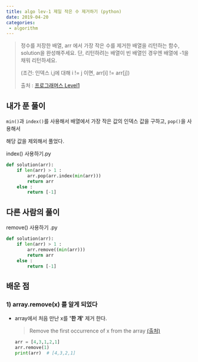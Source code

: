 ```yaml
---
title: algo lev-1 제일 작은 수 제거하기 (python)
date: 2019-04-20
categories:
 - algorithm
---
```




> 정수를 저장한 배열, arr 에서 가장 작은 수를 제거한 배열을 리턴하는 함수, solution을 완성해주세요. 단, 리턴하려는 배열이 빈 배열인 경우엔 배열에 -1을 채워 리턴하세요. 
>
> (조건: 인덱스 i,j에 대해 i  != j 이면, arr[i] != arr[j])
>
> 
>
> 출처 : [프로그래머스 Level1](https://programmers.co.kr/learn/challenges?tab=all_challenges)





## 내가 푼 풀이



`min()`과 `index()`를 사용해서 배열에서 가장 작은 값의 인덱스 값을 구하고,  `pop()`을 사용해서 

해당 값을 제외해서 풀었다.



index() 사용하기.py


```python
def solution(arr):
    if len(arr) > 1 :
        arr.pop(arr.index(min(arr)))
        return arr
    else :
        return [-1]
```





## 다른 사람의 풀이



remove() 사용하기 .py

```python
def solution(arr):
    if len(arr) > 1 :
        arr.remove((min(arr)))
        return arr
    else :
        return [-1]
```





## 배운 점

### 1) array.remove(x) 를 알게 되었다

 - array에서 처음 만난 x를 **'한 개'** 제거 한다.

   > Remove the first occurrence of x from the array [(출처)](<https://docs.python.org/3.7/library/array.html?highlight=remove#array.array.remove>)

   ```python
   arr = [4,3,1,2,1]
   arr.remove(1)
   print(arr)  # [4,3,2,1]
   ```

   